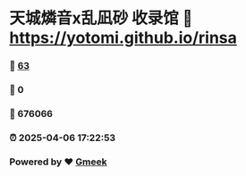 # 天城燐音x乱凪砂 收录馆 :link: https://yotomi.github.io/rinsa 
### :page_facing_up: [63](https://yotomi.github.io/rinsa/tag.html) 
### :speech_balloon: 0 
### :hibiscus: 676066 
### :alarm_clock: 2025-04-06 17:22:53 
### Powered by :heart: [Gmeek](https://github.com/Meekdai/Gmeek)
